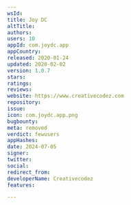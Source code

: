 ```yaml
---
wsId: 
title: Joy DC
altTitle: 
authors: 
users: 10
appId: com.joydc.app
appCountry: 
released: 2020-01-24
updated: 2020-02-02
version: 1.0.7
stars: 
ratings: 
reviews: 
website: https://www.creativecodez.com
repository: 
issue: 
icon: com.joydc.app.png
bugbounty: 
meta: removed
verdict: fewusers
appHashes: 
date: 2024-07-05
signer: 
twitter: 
social: 
redirect_from: 
developerName: Creativecodez
features: 

---
```


